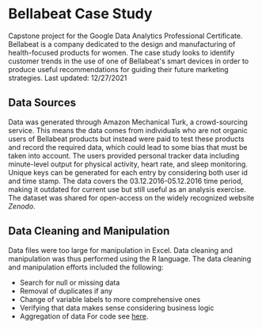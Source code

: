 # Bellabeat Case Study
Capstone project for the Google Data Analytics Professional Certificate. Bellabeat is a company dedicated to the design and manufacturing of health-focused products for women. The case study looks to identify customer trends in the use of one of Bellabeat's smart devices in order to produce useful recommendations for guiding their future marketing strategies.
Last updated: 12/27/2021

## Data Sources

Data was generated through Amazon Mechanical Turk, a crowd-sourcing service. This means the data comes from individuals who are not organic users of Bellabeat products but instead were paid to test these products and record the required data, which could lead to some bias that must be taken into account. The users provided personal tracker data including minute-level output for physical activity, heart rate, and sleep monitoring. Unique keys can be generated for each entry by considering both user id and time stamp. The data covers the 03.12.2016-05.12.2016 time period, making it outdated for current use but still useful as an analysis exercise. The dataset was shared for open-access on the widely recognized website *Zenodo*.

## Data Cleaning and Manipulation

Data files were too large for manipulation in Excel. Data cleaning and manipulation was thus performed using the R language. The data cleaning and manipulation efforts included the following:
* Search for null or missing data
* Removal of duplicates if any
* Change of variable labels to more comprehensive ones
* Verifying that data makes sense considering business logic
* Aggregation of data
For code see [here](https://github.com/jubervar/Google-Capstone-Project/blob/master/data_cleaning.r).
